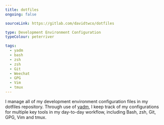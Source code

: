 ```yaml
---
title: dotfiles
ongoing: false

sourceLink: https://gitlab.com/davidtwco/dotfiles

type: Development Environment Configuration
typeColour: peterriver

tags:
  - yadm
  - bash
  - zsh
  - zsh
  - Git
  - Weechat
  - GPG
  - Vim
  - tmux
---
```

I manage all of my development environment configuration files in my dotfiles repository. Through use of [yadm](https://thelocehiliosan.github.io/yadm/), I keep track of my configurations for multiple key tools in my day-to-day workflow, including Bash, zsh, Git, GPG, Vim and tmux.
